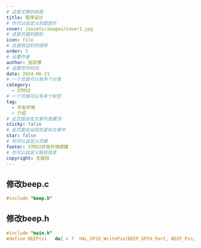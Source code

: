 ```yaml
---
# 这是文章的标题
title: 程序设计
# 你可以自定义封面图片
cover: /assets/images/cover1.jpg
# 这是页面的图标
icon: file
# 这是侧边栏的顺序
order: 3
# 设置作者
author: 张凯博
# 设置写作时间
date: 2024-06-21
# 一个页面可以有多个分类
category:
  - STM32
# 一个页面可以有多个标签
tag:
  - 开发环境
  - 介绍
# 此页面会在文章列表置顶
sticky: false
# 此页面会出现在星标文章中
star: false
# 你可以自定义页脚
footer: STM32开发环境搭建
# 你可以自定义版权信息
copyright: 无版权
---
```

## 修改beep.c
```c
#include "beep.h"
```
## 修改beep.h
```c
#include "main.h"
#define BEEP(x)   do{ x ?  HAL_GPIO_WritePin(BEEP_GPIO_Port, BEEP_Pin, GPIO_PIN_SET) :  HAL_GPIO_WritePin(BEEP_GPIO_Port, BEEP_Pin, GPIO_PIN_RESET);  }while(0)      /* 蜂鸣器控制 */
```